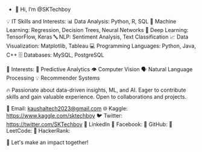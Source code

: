 - 👋 Hi, I’m @SKTechboy

💡 IT Skills and Interests:
📊 Data Analysis: Python, R, SQL
🤖 Machine Learning: Regression, Decision Trees, Neural Networks
🧠 Deep Learning: TensorFlow, Keras
🔤 NLP: Sentiment Analysis, Text Classification
📈 Data Visualization: Matplotlib, Tableau
💻 Programming Languages: Python, Java, C++
🗄️ Databases: MySQL, PostgreSQL

💫 Interests:
🔮 Predictive Analytics
👁️ Computer Vision
🗣️ Natural Language Processing
💡 Recommender Systems

🔥 Passionate about data-driven insights, ML, and AI. Eager to contribute skills and gain valuable experience. Open to collaborations and projects.

📧 Email: kaushaltech2023@gmail.com
🌐 Kaggle: https://www.kaggle.com/sktechboy
🐦 Twitter: https://twitter.com/SKTechboy
💼 LinkedIn 
📘 Facebook: 
🌟 GitHub:
🔵 LeetCode:
🔷 HackerRank: 

🚀 Let's make an impact together!
